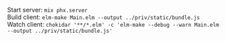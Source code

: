 Start server: `mix phx.server`  
Build client: `elm-make Main.elm --output ../priv/static/bundle.js`  
Watch client: `chokidar '**/*.elm' -c 'elm-make --debug --warn Main.elm --output ../priv/static/bundle.js'`
